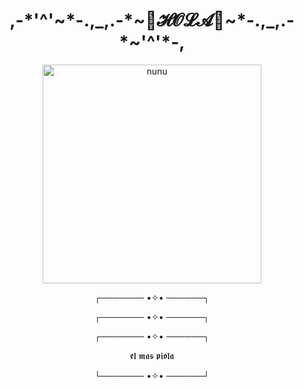<h1 align="center">,-*'^'~*-.,_,.-*~🌺𝓗𝓞𝓛𝓐🌺~*-.,_,.-*~'^'*-,</h1>
<p align="center">
    <img width="350" src="https://c.tenor.com/vFdymJt-yOYAAAAM/nunu-league-of-legends.gif" alt="nunu">
</p>
<p align="center">┌─────── •✧• ──────┐</p>
<p align="center">┌─────── •✧• ──────┐</p>
<p align="center">┌─────── •✧• ──────┐</p>
<p align="center" font-size="50">𝖊𝖑 𝖒𝖆𝖘 𝖕𝖎𝖔𝖑𝖆</p>
<p align="center">└─────── •✧• ──────┘</p>
<!---
danavlis420/danavlis420 is a ✨ special ✨ repository because its `README.md` (this file) appears on your GitHub profile.
You can click the Preview link to take a look at your changes.
--->
